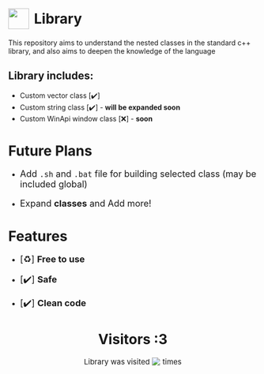 <h1 style="display: flex; align-items: center;">  
  <img src="https://raw.githubusercontent.com/isocpp/logos/master/cpp_logo.png" width="42" style="margin-right: 10px;">
  Library
</h1>

This repository aims to understand the nested classes in the standard c++ library, and also aims to deepen the knowledge of the language

## Library includes:
- Custom vector class                   [✔️]
- Custom string class                   [✔️] - **will be expanded soon**
- Custom WinApi window class            [❌] - **soon**

# Future Plans
- <p style="font-size: 18px"> Add <code>.sh</code> and <code>.bat</code> file for building selected class (may be  included global)
- <p style="font-size: 18px">Expand <strong>classes</strong> and Add more!</p>
# Features
- <p style="font-size: 18px">[♻️] <strong>Free to use</strong>
- <p style="font-size: 18px">[✔️] <strong>Safe</strong>
- <p style="font-size: 18px">[✔️] <strong>Clean code</strong>

<h1 align="center">Visitors :3</h1>
<p style="display: flex; align-items: center; justify-content: center;">
     <span style="font-size: 15px">Library was visited</span> 
     <img style="margin: 0 5px" src="https://count.getloli.com/get/@cpp_library_by_fj?theme=rule34" style="margin-right: 10px;"> 
     <span style="font-size: 15px">times</span> 
</p>
